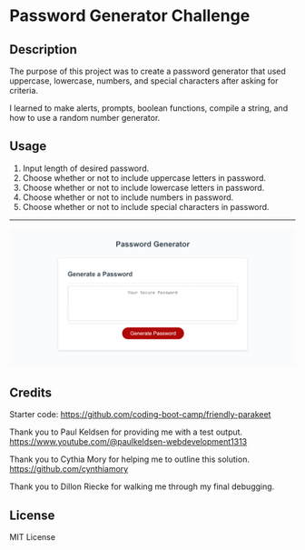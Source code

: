 # Password Generator Challenge

## Description

The purpose of this project was to create a password generator that used uppercase, lowercase, numbers, and special characters after asking for criteria.

I learned to make alerts, prompts, boolean functions, compile a string, and how to use a random number generator.

## Usage

1. Input length of desired password.
2. Choose whether or not to include uppercase letters in password.
3. Choose whether or not to include lowercase letters in password.
4. Choose whether or not to include numbers in password.
5. Choose whether or not to include special characters in password.

***
![Deployed password generator screenshot](/Screenshot.png)

## Credits

Starter code: https://github.com/coding-boot-camp/friendly-parakeet

Thank you to Paul Keldsen for providing me with a test output. https://www.youtube.com/@paulkeldsen-webdevelopment1313

Thank you to Cythia Mory for helping me to outline this solution. https://github.com/cynthiamory

Thank you to Dillon Riecke for walking me through my final debugging.

## License

MIT License